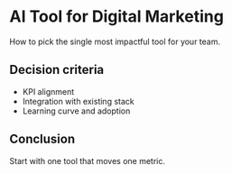 # AI Tool for Digital Marketing

How to pick the single most impactful tool for your team.

## Decision criteria
- KPI alignment
- Integration with existing stack
- Learning curve and adoption

## Conclusion
Start with one tool that moves one metric.
